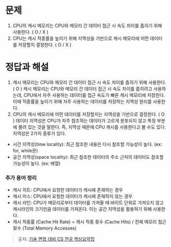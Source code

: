 # 문제
1. CPU의 캐시 메모리는 CPU와 메모리 간 데이터 접근 시 속도 차이를 좁히기 위해 사용한다. ( O / X )
2. CPU는 캐시 적중률을 높이기 위해 지역성을 기반으로 캐시 메모리에 어떤 데이터를 저장할지 결정한다. ( O / X )

# 정답과 해설
1. 캐시 메모리는 CPU와 메모리 간 데이터 접근 시 속도 차이를 좁히기 위해 사용한다. ( O )
캐시 메모리는 CPU와 메모리 간 데이터 접근 시 속도 차이를 좁히려고 사용하는데, CPU에서 자주 사용하는 데이터를 접근 속도가 빠른 캐시 메모리에 저장힌다. 이때 적중률을 높이기 위해 자주 사용하는 데이터를 저장하는 지역성 원리를 사용한다.
2. CPU의 캐시 메모리에 어떤 데이터를 저장할지는 지역성을 기반으로 결정한다. ( O )
데이터 지역성은 CPU가 자주 참조하는 데이터가 고르게 분포되지 않고 특정 부분에 몰려 있는 것을 말한다. 즉, 지역성 때문에 CPU 캐시를 사용한다고 볼 수도 있다.
지역성은 2가지 종류가 있다. 
- 시간 지역성(time locality): 최근 참조한 내용은 다시 참조할 가능성이 높다. (ex: for, while문)
- 공간 지역성(space locality): 최근 참조한 데이터의 주소 근처의 데이터도 참조할 가능성이 높다. (ex: 배열)

### 추가 용어 정리
- 캐시 히트: CPU에서 요청한 데이터가 캐시에 존재하는 경우
- 캐시 미스: CPU에서 요청한 데이터가 캐시에 존재하지 않는 경우
- 캐시 라인: CPU가 메모리로부터 데이터를 가져올 때 바이트 단위로 가져오지 않고 캐시라인의 크기만큼 데이터를 가져온다. 이는 공간 지역성을 활용하기 위해 사용한다.
- 캐시 적중률 (Cache Hit Rate) = 캐시 적중 횟수 (Cache Hits) / 전체 메모리 접근 횟수 (Total Memory Accesses)


> 출처: [기술 면접 대비 CS 전공 핵심요약집](https://thebook.io/080367/0105/)